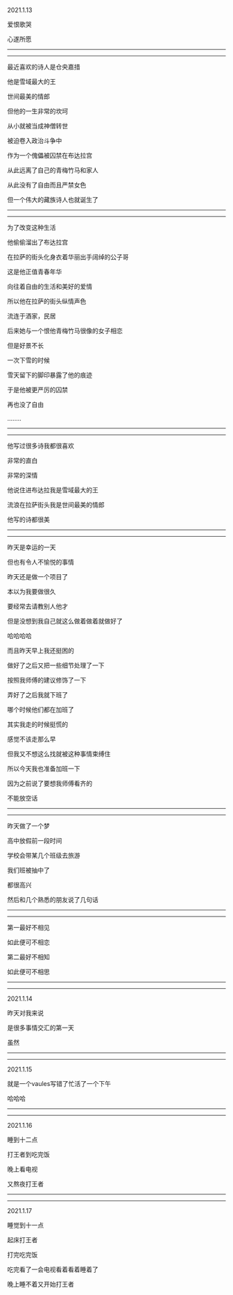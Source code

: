 2021.1.13

爱恨歌哭

心遂所愿

-------

---------

最近喜欢的诗人是仓央嘉措

他是雪域最大的王

世间最美的情郎

但他的一生非常的坎坷

从小就被当成神僧转世

被迫卷入政治斗争中

作为一个傀儡被囚禁在布达拉宫

从此远离了自己的青梅竹马和家人

从此没有了自由而且严禁女色

但一个伟大的藏族诗人也就诞生了

--------

-------

为了改变这种生活

他偷偷溜出了布达拉宫

在拉萨的街头化身衣着华丽出手阔绰的公子哥

这是他正值青春年华

向往着自由的生活和美好的爱情

所以他在拉萨的街头纵情声色

流连于酒家，民居

后来她与一个恨他青梅竹马很像的女子相恋

但是好景不长

一次下雪的时候

雪天留下的脚印暴露了他的痕迹

于是他被更严厉的囚禁

再也没了自由

........

-------

------

他写过很多诗我都很喜欢

非常的直白

非常的深情

他说住进布达拉我是雪域最大的王

流浪在拉萨街头我是世间最美的情郎

他写的诗都很美

--------

----------

昨天是幸运的一天

但也有令人不愉悦的事情

昨天还是做一个项目了

本以为我要做很久

要经常去请教别人他才

但是没想到我自己就这么做着做着就做好了

哈哈哈哈

而且昨天早上我还挺困的

做好了之后又把一些细节处理了一下

按照我师傅的建议修饰了一下

弄好了之后我就下班了

哪个时候他们都在加班了

其实我走的时候挺慌的

感觉不该走那么早

但我又不想这么找就被这种事情束缚住

所以今天我也准备加班一下

因为之前说了要想我师傅看齐的

不能放空话

-------

----------

昨天做了一个梦

高中放假前一段时间

学校会带某几个班级去旅游

我们班被抽中了

都很高兴

然后和几个熟悉的朋友说了几句话

-------

-------

第一最好不相见

如此便可不相恋

第二最好不相知

如此便可不相思

-----------

-----------

2021.1.14

昨天对我来说

是很多事情交汇的第一天

虽然

--------

--------

2021.1.15

就是一个vaules写错了忙活了一个下午

哈哈哈

----

-----

2021.1.16

睡到十二点

打王者到吃完饭

晚上看电视

又熬夜打王者



------

----------

2021.1.17

睡觉到十一点

起床打王者

打完吃完饭

吃完看了一会电视看着看着睡着了

晚上睡不着又开始打王者



